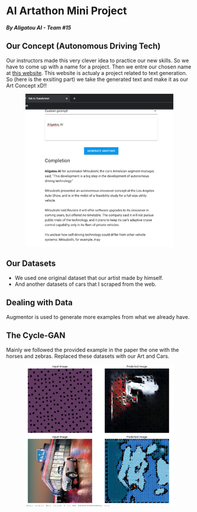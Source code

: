 # AI Artathon Mini Project
##### By Aligatou AI - Team #15

## Our Concept (Autonomous Driving Tech)
Our instructors made this very clever idea to practice our new skills. So we have to come up with a name for a project. 
Then we entre our chosen name at [this website](https://talktotransformer.com/). This website is actualy a project 
related to text generation. So (here is the exsiting part) we take the generated text and make it as our Art Concept xD!! 
<p align="center">
<img src="inspiration.png" width=400>
</p>

## Our Datasets 
- We used one original dataset that our artist made by himself. 
- And another datasets of cars that I scraped from the web.

## Dealing with Data
Augmentor is used to generate more examples from what we already have.

## The Cycle-GAN
Mainly we followed the provided example in the paper the one with the horses and zebras. 
Replaced these datasets with our Art and Cars.
<p align="center">
<img src="GeneratedImg.png" width=400>
</p>
